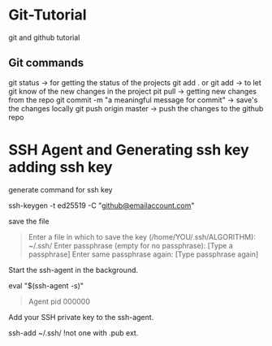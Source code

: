 # Git-Tutorial
git and github tutorial

## Git commands
git status -> for getting the status of the projects
git add . or git add <filename> -> to let git know of the new changes in the project
pit pull -> getting new changes from the repo
git commit -m "a meaningful message for commit" -> save's the changes locally
git push origin master -> push the changes to the github repo


# SSH Agent and Generating ssh key adding ssh key 

generate command for ssh key

ssh-keygen -t ed25519 -C "github@emailaccount.com"

save the file

> Enter a file in which to save the key (/home/YOU/.ssh/ALGORITHM): ~/.ssh/<new-ssh-key-name>
> Enter passphrase (empty for no passphrase): [Type a passphrase]
> Enter same passphrase again: [Type passphrase again]

Start the ssh-agent in the background.

eval "$(ssh-agent -s)"
> Agent pid 000000

Add your SSH private key to the ssh-agent.

ssh-add ~/.ssh/<key-name> !not one with .pub ext.
